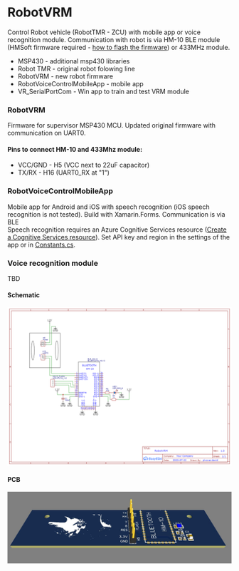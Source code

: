 # RobotVRM

Control Robot vehicle (RobotTMR - ZCU) with mobile app or voice recognition module.
Communication with robot is via HM-10 BLE module (HMSoft firmware required - [how to flash the firmware](https://circuitdigest.com/node/3688)) or 433MHz module.

* MSP430 - additional msp430 libraries
* Robot TMR - original robot folowing line
* RobotVRM - new robot firmware
* RobotVoiceControlMobileApp - mobile app
* VR_SerialPortCom - Win app to train and test VRM module

### RobotVRM
Firmware for supervisor MSP430 MCU. Updated original firmware with communication on UART0.

#### Pins to connect HM-10 and 433Mhz module:
* VCC/GND - H5 (VCC next to 22uF capacitor)
* TX/RX - H16 (UART0_RX at "1")

### RobotVoiceControlMobileApp
Mobile app for Android and iOS with speech recognition (iOS speech recognition is not tested). Build with Xamarin.Forms. Communication is via BLE\
Speech recognition requires an Azure Cognitive Services resource ([Create a Cognitive Services resource](https://docs.microsoft.com/cs-cz/azure/cognitive-services/cognitive-services-apis-create-account?tabs=multiservice%2Cwindows)). Set API key and region in the settings of the app or in [Constants.cs](RobotVoiceControlMobileApp/RobotVoiceControlMobileApp/Constants.cs).

### Voice recognition module
TBD


#### Schematic
![scheme](Schematic.png)

#### PCB
![pcb](PCB.jpg)